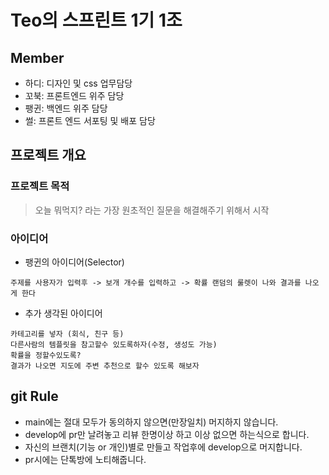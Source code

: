 # Teo의 스프린트 1기 1조

## Member
- 하디: 디자인 및 css 업무담당
- 꼬북: 프론트엔드 위주 담당
- 팽귄: 백엔드 위주 담당
- 썰: 프론트 엔드 서포팅 및 배포 담당

## 프로젝트 개요
### 프로젝트 목적
> 오늘 뭐먹지? 라는 가장 원초적인 질문을 해결해주기 위해서 시작

### 아이디어
- 팽귄의 아이디어(Selector)
```
주제를 사용자가 입력후 -> 보개 개수를 입력하고 -> 확률 랜덤의 룰렛이 나와 결과를 나오게 한다
```

- 추가 생각된 아이디어
```
카테고리를 넣자 (회식, 친구 등)
다른사람의 템플릿을 참고할수 있도록하자(수정, 생성도 가능)
확률을 정할수있도록?
결과가 나오면 지도에 주변 추천으로 할수 있도록 해보자
```

## git Rule
- main에는 절대 모두가 동의하지 않으면(만장일치) 머지하지 않습니다.
- develop에 pr만 날려놓고 리뷰 한명이상 하고 이상 없으면 하는식으로 합니다.
- 자신의 브랜치(기능 or 개인)별로 만들고 작업후에 develop으로 머지합니다.
- pr시에는 단톡방에 노티해줍니다.
